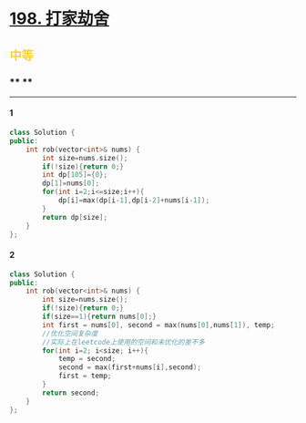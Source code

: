 # [198. 打家劫舍](https://leetcode.cn/problems/house-robber/)  
## <font color=#FCD337>中等</font>  
### ** **
***
#### 1
```cpp
class Solution {
public:
    int rob(vector<int>& nums) {
        int size=nums.size();
        if(!size){return 0;}
        int dp[105]={0};
        dp[1]=nums[0];
        for(int i=2;i<=size;i++){
            dp[i]=max(dp[i-1],dp[i-2]+nums[i-1]);
        }
        return dp[size];
    }
};
```
#### 2
```cpp
class Solution {
public:
    int rob(vector<int>& nums) {
        int size=nums.size();
        if(!size){return 0;}
        if(size==1){return nums[0];}
        int first = nums[0], second = max(nums[0],nums[1]), temp;
        //优化空间复杂度
        //实际上在leetcode上使用的空间和未优化的差不多
        for(int i=2; i<size; i++){
            temp = second;
            second = max(first+nums[i],second);
            first = temp;
        }
        return second;
    }
};
```